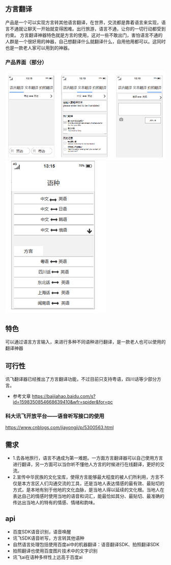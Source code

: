 ## 方言翻译
产品是一个可以实现方言转其他语言翻译，在世界，交流都是靠着语言来实现，语言不通就让聊天一开始就变得困难。出行旅游，语言不通，让你的一切行动都受到约束。
方言翻译神器特色就是方言的使用，这对一些不敢出门，害怕语言不通的人群是一个很好用的神器，自己想翻译什么就翻译什么，自用他用都可以。这同时也是一款老人家可以用到的神器。

### 产品界面（部分）
![img](img/首页.png)
![img](img/语种.png)

## 特色
可以通过语言方言输入，来进行多种不同语种进行翻译，是一款老人也可以使用的翻译神器

## 可行性
讯飞翻译器已经推出了方言翻译功能，不过目前只支持粤语，四川话等少部分方言。
- 参考文章
https://baijiahao.baidu.com/s?id=1598350854668639410&wfr=spider&for=pc

### 科大讯飞开放平台——语音听写接口的使用
https://www.cnblogs.com/jiayongji/p/5300563.html
## 需求
-  1.去各地旅行，语言不通成为第一难题。一方面方言翻译器可以自己使用方言进行翻译，另一方面可以当你听不懂他人方言的时候进行在线翻译，更好的交流。
-  2.宣传中华民族的文化宝库，使得方言能够最大程度的被人们所利用，方言不仅是本方言区人们沟通交流的工具，还是当地人表达情感的最有效、最贴切的方式，是本地有别于他地的文化血脉，是当地人得以延续的文化根。当地人在表达自己的情感时使用当地的语音和词汇，能最恰如其分、最贴切、最准确的传达出当地人的特有的情感、情绪和韵味。
## api
- 百度SDK语音识别，语音唤醒
- 讯飞SDK语音听写，方言转其他语种
- 自然语言处理包括使用百度ai中的机器翻译：语音翻译SDK、拍照翻译SDK
- 拍照翻译也使用百度图片技术中的文字识别
- 讯飞ai在语种多样性上远高于百度ai

